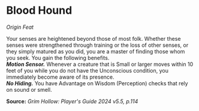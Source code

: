 # Blood Hound
*Origin Feat*

Your senses are heightened beyond those of most folk. Whether these senses were strengthened through training or the loss of other senses, or they simply matured as you did, you are a master of finding those whom you seek. You gain the following benefits.  
***Motion Sensor.*** Whenever a creature that is Small or larger moves within 10 feet of you while you do not have the Unconscious condition, you immediately become aware of its presence.  
***No Hiding.*** You have Advantage on Wisdom (Perception) checks that rely on sound or smell.

**Source:** *Grim Hollow: Player's Guide 2024 v5.5, p.114*